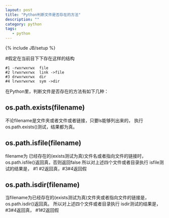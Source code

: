 ```yaml
---
layout: post
title: "Python判断文件是否存在的方法"
description: ""
category: python
tags: 
   - python
---
```

{% include JB/setup %}

#假定在当前目下下存在这样的结构

    #1 -rwxrwxrwx  file
    #2 lrwxrwxrwx  link ->file
    #3 drwxrwxrwx  dir
    #4 lrwxrwxrwx  sym ->dir

在Python里，判断文件是否存在的方法有如下几种：

## os.path.exists(filename)
不论filename是文件夹或者文件或者链接，只要ls能够列出来的， 执行os.path.exists()测试，结果都为真。

## os.path.isfile(filename)
filename为 已经存在的(exists测试为真)文件名或者指向文件的链接时， os.path.isfile()返回真，否则返回false
所以对上述四个文件或者目录执行 isfile测试的结果是， #1 #2返回真，#3#4返回假

## os.path.isdir(filename)
当filename为已经存在的(exists测试为真)文件夹或者指向文件的链接是，os.path.isdir()返回真。
所以对上述四个文件或者目录执行 isdir测试的结果是， #3#4返回真， #1#2返回假





